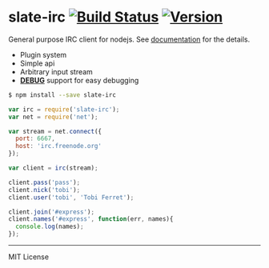 slate-irc [![Build Status]][travis] [![Version]][npm]
========
General purpose IRC client for nodejs. See [documentation] for the details.

- Plugin system
- Simple api
- Arbitrary input stream
- **[DEBUG]** support for easy debugging

[DEBUG]: https://github.com/visionmedia/debug
[documentation]: docs.md

```bash
$ npm install --save slate-irc
```
```js
var irc = require('slate-irc');
var net = require('net');

var stream = net.connect({
  port: 6667,
  host: 'irc.freenode.org'
});

var client = irc(stream);

client.pass('pass');
client.nick('tobi');
client.user('tobi', 'Tobi Ferret');

client.join('#express');
client.names('#express', function(err, names){
  console.log(names);
});
```

--------

MIT License

[Version]: https://img.shields.io/npm/v/slate-irc.svg
[Build Status]: https://travis-ci.org/metsjeesus/slate-irc.svg?branch=master

[npm]: https://npmjs.org/package/slate-irc
[travis]: https://travis-ci.org/metsjeesus/slate-irc
